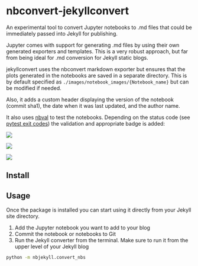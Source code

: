 # nbconvert-jekyllconvert

An experimental tool to convert Jupyter notebooks to .md files that could be immediately passed into Jekyll for publishing.

Jupyter comes with support for generating .md files by using their own generated exporters and templates. This is a very robust approach, but far from being ideal for .md conversion for Jekyll static blogs.

jekyllconvert uses the nbconvert markdown exporter but ensures that the plots generated in the notebooks are saved in a separate directory.
This is by default specified as `./images/notebook_images/{Notebook_name}` but can be modified if needed.

Also, it adds a custom header displaying the version of the notebook (commit sha1), the date when it was last updated, and the author name.

It also uses [nbval](https://github.com/computationalmodelling/nbval) to test the notebooks. Depending on the status code (see [pytest exit codes](https://docs.pytest.org/en/latest/usage.html)) the validation and appropriate badge is added:

![](https://img.shields.io/badge/notebook-validated-brightgreen.svg)

<img src="https://img.shields.io/badge/notebook-validation failed-red.svg">

![](https://img.shields.io/badge/notebook-unknown%20status-yellow.svg)


## Install

## Usage
Once the package is installed you can start using it directly from
your Jekyll site directory.

1. Add the Jupyter notebook you want to add to your blog
2. Commit the notebook or notebooks to Git
3. Run the Jekyll converter from the terminal. Make sure to run it from the
upper level of your Jekyll blog

```bash
python -m nbjekyll.convert_nbs
```
